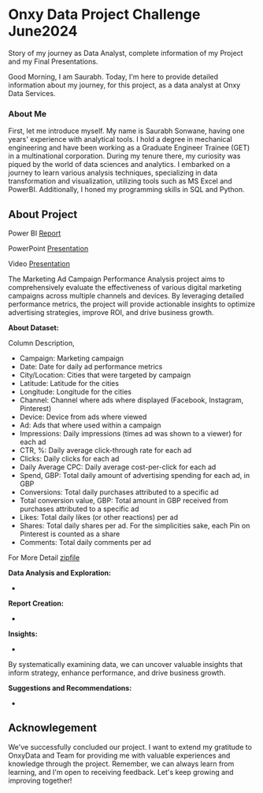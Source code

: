 # Onxy Data Project Challenge June2024
Story of my journey as Data Analyst, complete information of my Project and my Final Presentations.

Good Morning, I am Saurabh. Today, I'm here to provide detailed information about my journey, for this project, as a data analyst at Onxy Data Services.
### About Me
First, let me introduce myself. My name is Saurabh Sonwane, having one years' experience with analytical tools. I hold a degree in mechanical engineering and have been working as a Graduate Engineer Trainee (GET) in a multinational corporation. During my tenure there, my curiosity was piqued by the world of data sciences and analytics. I embarked on a journey to learn various analysis techniques, specializing in data transformation and visualization, utilizing tools such as MS Excel and PowerBI. Additionally, I honed my programming skills in SQL and Python.

## About Project

Power BI [Report]()

PowerPoint [Presentation]()

Video [Presentation]()

The Marketing Ad Campaign Performance Analysis project aims to comprehensively evaluate the effectiveness of various digital marketing campaigns across multiple channels and devices. By leveraging detailed performance metrics, the project will provide actionable insights to optimize advertising strategies, improve ROI, and drive business growth.

**About Dataset:**

Column Description,
- Campaign:	Marketing campaign 
- Date:	Date for daily ad performance metrics
- City/Location:	Cities that were targeted by campaign
- Latitude:	Latitude for the cities
- Longitude:	Longitude for the cities
- Channel:	Channel where ads where displayed (Facebook, Instagram, Pinterest)
- Device:	Device from ads where viewed
- Ad:	Ads that where used within a campaign
- Impressions:	Daily impressions (times ad was shown to a viewer) for each ad
- CTR, %:	Daily average click-through rate for each ad
- Clicks:	Daily clicks for each ad
- Daily Average CPC:	Daily average cost-per-click for each ad
- Spend, GBP:	Total daily amount of advertising spending for each ad, in GBP
- Conversions:	Total daily purchases attributed to a specific ad
- Total conversion value, GBP:	Total amount in GBP received from purchases attributed to a specific ad
- Likes:	Total daily likes (or other reactions) per ad 
- Shares:	Total daily shares per ad. For the simplicities sake, each Pin on Pinterest is counted as a share
- Comments:	Total daily comments per ad 

For More Detail [zipfile](https://github.com/SSonwane26/DataProjectChallenges/blob/main/June%202024%20-%20Marketing%20Campaign/Onyx_Data_DataDNA_Challenge_June_2024.zip)

**Data Analysis and Exploration:**

-

**Report Creation:**

-

**Insights:**

-

By systematically examining data, we can uncover valuable insights that inform strategy, enhance performance, and drive business growth. 

**Suggestions and Recommendations:**

-

## Acknowlegement
We've successfully concluded our project. I want to extend my gratitude to OnxyData and Team for providing me with valuable experiences and knowledge through the project. Remember, we can always learn from learning, and I'm open to receiving feedback. Let's keep growing and improving together!
